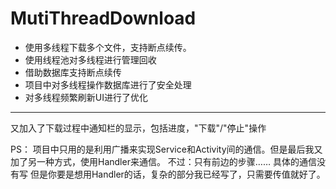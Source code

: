 # MutiThreadDownload
* 使用多线程下载多个文件，支持断点续传。
* 使用线程池对多线程进行管理回收
* 借助数据库支持断点续传
* 项目中对多线程操作数据库进行了安全处理
* 对多线程频繁刷新UI进行了优化

---
又加入了下载过程中通知栏的显示，包括进度，"下载"/"停止"操作

PS：
项目中只用的是利用广播来实现Service和Activity间的通信。但是最后我又加了另一种方式，使用Handler来通信。
不过：只有前边的步骤……  具体的通信没有写 但是你要是想用Handler的话，复杂的部分我已经写了，只需要传值就好了。
